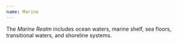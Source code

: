 ```yaml
---
name: Marine
---
```


The *Marine Realm* includes ocean waters, marine shelf, sea floors, transitional waters, and shoreline systems.
